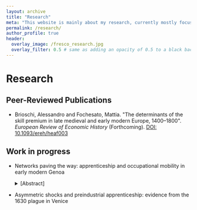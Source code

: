 ```yaml
---
layout: archive
title: "Research"
meta: "This website is mainly about my research, currently mostly focused on the history of early modern Italian labour markets."
permalink: /research/
author_profile: true
header:
  overlay_image: /fresco_research.jpg
  overlay_filter: 0.5 # same as adding an opacity of 0.5 to a black background
---
```

# Research

## Peer-Reviewed Publications

- Brioschi, Alessandro and Fochesato, Mattia. "The determinants of the skill premium in late medieval and early modern Europe, 1400–1800". *European Review of Economic History* (Forthcoming). [DOI: 10.1093/ereh/heaf003](https://academic.oup.com/ereh/advance-article-abstract/doi/10.1093/ereh/heaf003/8114447)


## Work in progress

- Networks paving the way: apprenticeship and occupational mobility in early modern Genoa
    <details>
    <summary>[Abstract]</summary>
    <p>
    *The functioning of pre-industrial labour markets remains an area of ongoing scholarly debate. Using a dataset of 8,000 apprenticeship contracts drafted in Genoa between 1450 and 1530, this paper examines how social         networks shaped labour market outcomes and provides three main insights. First, social networks, particularly the presence of family ties with masters and guild members, structured the entry of apprentices into             skilled occupations and significantly increased their chances of becoming masters after training. Second, individuals with family ties to guild members benefited from favourable conditions throughout their                   professional careers, ultimately improving their labour market outcomes and restricting access to opportunities for those without such connections. Third, the segmentation of the urban labour market confirms that           apprenticeship was only a limited source of opportunities for upward occupational mobility in Italian labour markets.*
    </p>
  </details>


- Asymmetric shocks and preindustrial apprenticeship: evidence from the 1630 plague in Venice


